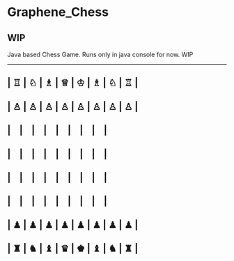 # Graphene_Chess

## WIP

Java based Chess Game.
Runs only in java console for now. WIP




---------------------------------
| ♖ | ♘ | ♗ | ♕ | ♔ | ♗ | ♘ | ♖ |
---------------------------------
| ♙ | ♙ | ♙ | ♙ | ♙ | ♙ | ♙ | ♙ |
---------------------------------
|&nbsp;&nbsp;&nbsp;&nbsp;|&nbsp;&nbsp;&nbsp;&nbsp;|&nbsp;&nbsp;&nbsp;&nbsp;|&nbsp;&nbsp;&nbsp;&nbsp;|&nbsp;&nbsp;&nbsp;&nbsp;|&nbsp;&nbsp;&nbsp;&nbsp;|&nbsp;&nbsp;&nbsp;&nbsp;|&nbsp;&nbsp;&nbsp;&nbsp;|
---------------------------------
|&nbsp;&nbsp;&nbsp;&nbsp;|&nbsp;&nbsp;&nbsp;&nbsp;|&nbsp;&nbsp;&nbsp;&nbsp;|&nbsp;&nbsp;&nbsp;&nbsp;|&nbsp;&nbsp;&nbsp;&nbsp;|&nbsp;&nbsp;&nbsp;&nbsp;|&nbsp;&nbsp;&nbsp;&nbsp;|&nbsp;&nbsp;&nbsp;&nbsp;|
---------------------------------
|&nbsp;&nbsp;&nbsp;&nbsp;|&nbsp;&nbsp;&nbsp;&nbsp;|&nbsp;&nbsp;&nbsp;&nbsp;|&nbsp;&nbsp;&nbsp;&nbsp;|&nbsp;&nbsp;&nbsp;&nbsp;|&nbsp;&nbsp;&nbsp;&nbsp;|&nbsp;&nbsp;&nbsp;&nbsp;|&nbsp;&nbsp;&nbsp;&nbsp;|
---------------------------------
|&nbsp;&nbsp;&nbsp;&nbsp;|&nbsp;&nbsp;&nbsp;&nbsp;|&nbsp;&nbsp;&nbsp;&nbsp;|&nbsp;&nbsp;&nbsp;&nbsp;|&nbsp;&nbsp;&nbsp;&nbsp;|&nbsp;&nbsp;&nbsp;&nbsp;|&nbsp;&nbsp;&nbsp;&nbsp;|&nbsp;&nbsp;&nbsp;&nbsp;|
---------------------------------
| ♟ | ♟ | ♟ | ♟ | ♟ | ♟ | ♟ | ♟ |
---------------------------------
| ♜ | ♞ | ♝ | ♛ | ♚ | ♝ | ♞ | ♜ |
---------------------------------





